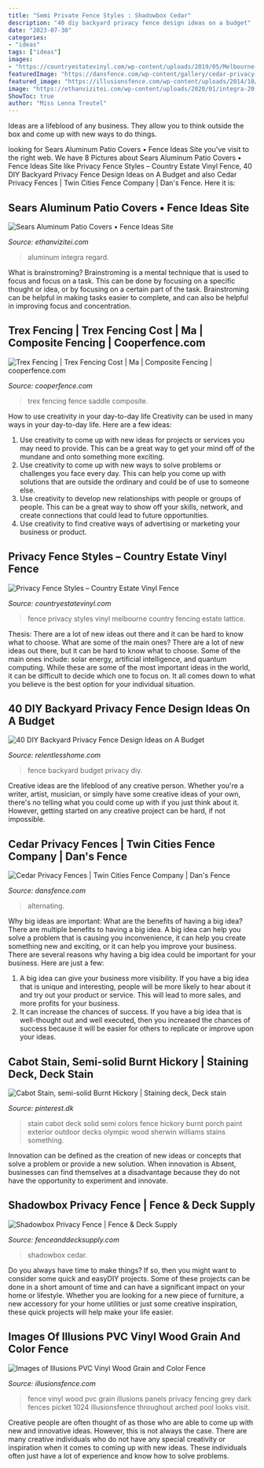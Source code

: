 ```yaml
---
title: "Semi Private Fence Styles : Shadowbox Cedar"
description: "40 diy backyard privacy fence design ideas on a budget"
date: "2023-07-30"
categories:
- "ideas"
tags: ["ideas"]
images:
- "https://countryestatevinyl.com/wp-content/uploads/2019/05/Melbourne-Fence-with-Lattice1.jpg"
featuredImage: "https://dansfence.com/wp-content/gallery/cedar-privacy-standard/solid-board.jpg"
featured_image: "https://illusionsfence.com/wp-content/uploads/2014/10/illusions-black-vinyl-pvc-privacy-matte-finish-fencing-panels-5-1024x1024.jpg"
image: "https://ethanvizitei.com/wp-content/uploads/2020/01/integra-20-ft-x-12-ft-white-aluminum-attached-solid-patio-cover-with-4-posts-10-lbs-live-load-with-regard-to-measurements-1000-x-1000.jpg"
ShowToc: true
author: "Miss Lenna Treutel"
---
```



Ideas are a lifeblood of any business. They allow you to think outside the box and come up with new ways to do things.

	

		
looking for Sears Aluminum Patio Covers • Fence Ideas Site you've visit to the right web. We have 8 Pictures about Sears Aluminum Patio Covers • Fence Ideas Site like Privacy Fence Styles – Country Estate Vinyl Fence, 40 DIY Backyard Privacy Fence Design Ideas on A Budget and also Cedar Privacy Fences | Twin Cities Fence Company | Dan&#039;s Fence. Here it is:
		
    
## Sears Aluminum Patio Covers • Fence Ideas Site

<img loading=lazy src="https://ethanvizitei.com/wp-content/uploads/2020/01/integra-20-ft-x-12-ft-white-aluminum-attached-solid-patio-cover-with-4-posts-10-lbs-live-load-with-regard-to-measurements-1000-x-1000.jpg" onerror="this.onerror=null;this.src='https://tse1.mm.bing.net/th?id=OIP.CO4zgICyAXBCxTEo9Crg7wHaHa&amp;pid=15.1';" alt="Sears Aluminum Patio Covers • Fence Ideas Site">

_Source: ethanvizitei.com_

>aluminum integra regard. 

	

What is brainstroming? Brainstroming is a mental technique that is used to focus and focus on a task. This can be done by focusing on a specific thought or idea, or by focusing on a certain part of the task. Brainstroming can be helpful in making tasks easier to complete, and can also be helpful in improving focus and concentration.

    
## Trex Fencing | Trex Fencing Cost | Ma | Composite Fencing | Cooperfence.com

<img loading=lazy src="http://www.cooperfence.com/wp-content/uploads/2010/12/trex-seclusions-saddle-fence-big-011.jpg" onerror="this.onerror=null;this.src='https://tse1.mm.bing.net/th?id=OIP.fBs7OEPzwST0-qJSZckIaQHaFj&amp;pid=15.1';" alt="Trex Fencing | Trex Fencing Cost | Ma | Composite Fencing | cooperfence.com">

_Source: cooperfence.com_

>trex fencing fence saddle composite. 

	

How to use creativity in your day-to-day life
Creativity can be used in many ways in your day-to-day life. Here are a few ideas: 
1. Use creativity to come up with new ideas for projects or services you may need to provide. This can be a great way to get your mind off of the mundane and onto something more exciting. 
2. Use creativity to come up with new ways to solve problems or challenges you face every day. This can help you come up with solutions that are outside the ordinary and could be of use to someone else. 
3. Use creativity to develop new relationships with people or groups of people. This can be a great way to show off your skills, network, and create connections that could lead to future opportunities. 
4. Use creativity to find creative ways of advertising or marketing your business or product.

    
## Privacy Fence Styles – Country Estate Vinyl Fence

<img loading=lazy src="https://countryestatevinyl.com/wp-content/uploads/2019/05/Melbourne-Fence-with-Lattice1.jpg" onerror="this.onerror=null;this.src='https://tse3.mm.bing.net/th?id=OIP.28WM787LUwg_97RK2GFLGwHaFA&amp;pid=15.1';" alt="Privacy Fence Styles – Country Estate Vinyl Fence">

_Source: countryestatevinyl.com_

>fence privacy styles vinyl melbourne country fencing estate lattice. 

	

Thesis: There are a lot of new ideas out there and it can be hard to know what to choose. What are some of the main ones?
There are a lot of new ideas out there, but it can be hard to know what to choose. Some of the main ones include: solar energy, artificial intelligence, and quantum computing. While these are some of the most important ideas in the world, it can be difficult to decide which one to focus on. It all comes down to what you believe is the best option for your individual situation.

    
## 40 DIY Backyard Privacy Fence Design Ideas On A Budget

<img loading=lazy src="http://relentlesshome.com/wp-content/uploads/2019/11/Fence-Design-Ideas-Budget9.jpg" onerror="this.onerror=null;this.src='https://tse2.mm.bing.net/th?id=OIP.dB8Inq2XJJZeQ_lIJhjvBQHaE8&amp;pid=15.1';" alt="40 DIY Backyard Privacy Fence Design Ideas on A Budget">

_Source: relentlesshome.com_

>fence backyard budget privacy diy. 

	

Creative ideas are the lifeblood of any creative person. Whether you're a writer, artist, musician, or simply have some creative ideas of your own, there's no telling what you could come up with if you just think about it. However, getting started on any creative project can be hard, if not impossible.

    
## Cedar Privacy Fences | Twin Cities Fence Company | Dan&#039;s Fence

<img loading=lazy src="https://dansfence.com/wp-content/gallery/cedar-privacy-standard/solid-board.jpg" onerror="this.onerror=null;this.src='https://tse2.mm.bing.net/th?id=OIP.Po62Li9KTnP8EAUNJq3PXwHaFj&amp;pid=15.1';" alt="Cedar Privacy Fences | Twin Cities Fence Company | Dan&#039;s Fence">

_Source: dansfence.com_

>alternating. 

	

Why big ideas are important: What are the benefits of having a big idea?
There are multiple benefits to having a big idea. A big idea can help you solve a problem that is causing you inconvenience, it can help you create something new and exciting, or it can help you improve your business. There are several reasons why having a big idea could be important for your business. Here are just a few: 
1) A big idea can give your business more visibility. If you have a big idea that is unique and interesting, people will be more likely to hear about it and try out your product or service. This will lead to more sales, and more profits for your business. 
2) It can increase the chances of success. If you have a big idea that is well-thought out and well executed, then you increased the chances of success because it will be easier for others to replicate or improve upon your ideas.

    
## Cabot Stain, Semi-solid Burnt Hickory | Staining Deck, Deck Stain

<img loading=lazy src="https://i.pinimg.com/736x/f2/13/c8/f213c852dea87b20ed642a3caeab1376--porch-stain-fence-stain.jpg" onerror="this.onerror=null;this.src='https://tse2.mm.bing.net/th?id=OIP.Rpre7hHIujR4L1QJNeRxuAHaJ3&amp;pid=15.1';" alt="Cabot Stain, semi-solid Burnt Hickory | Staining deck, Deck stain">

_Source: pinterest.dk_

>stain cabot deck solid semi colors fence hickory burnt porch paint exterior outdoor decks olympic wood sherwin williams stains something. 

	

Innovation can be defined as the creation of new ideas or concepts that solve a problem or provide a new solution. When innovation is Absent, businesses can find themselves at a disadvantage because they do not have the opportunity to experiment and innovate.

    
## Shadowbox Privacy Fence | Fence &amp; Deck Supply

<img loading=lazy src="https://fenceanddecksupply.com/wp-content/uploads/2016/06/Shadowbox-Fence-with-Single-Gate-13-1030x687.jpg" onerror="this.onerror=null;this.src='https://tse1.mm.bing.net/th?id=OIP.lp_U0w5uu1Ii8c-Z7t1WXwHaE8&amp;pid=15.1';" alt="Shadowbox Privacy Fence | Fence &amp; Deck Supply">

_Source: fenceanddecksupply.com_

>shadowbox cedar. 

	

Do you always have time to make things? If so, then you might want to consider some quick and easyDIY projects. Some of these projects can be done in a short amount of time and can have a significant impact on your home or lifestyle. Whether you are looking for a new piece of furniture, a new accessory for your home utilities or just some creative inspiration, these quick projects will help make your life easier.

    
## Images Of Illusions PVC Vinyl Wood Grain And Color Fence

<img loading=lazy src="https://illusionsfence.com/wp-content/uploads/2014/10/illusions-black-vinyl-pvc-privacy-matte-finish-fencing-panels-5-1024x1024.jpg" onerror="this.onerror=null;this.src='https://tse3.mm.bing.net/th?id=OIP.EipDSmfVP9cRefzy9XPIWAHaHa&amp;pid=15.1';" alt="Images of Illusions PVC Vinyl Wood Grain and Color Fence">

_Source: illusionsfence.com_

>fence vinyl wood pvc grain illusions panels privacy fencing grey dark fences picket 1024 illusionsfence throughout arched pool looks visit. 

	

Creative people are often thought of as those who are able to come up with new and innovative ideas. However, this is not always the case. There are many creative individuals who do not have any special creativity or inspiration when it comes to coming up with new ideas. These individuals often just have a lot of experience and know how to solve problems.


